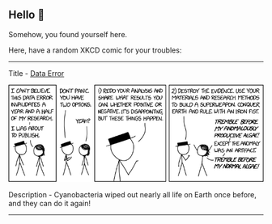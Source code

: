 ## Hello 👀

Somehow, you found yourself here.

Here, have a random XKCD comic for your troubles:

-----------------------------------

Title - [Data Error](https://xkcd.com/2239)

![Data Error](./random_comic.png)

Description - Cyanobacteria wiped out nearly all life on Earth once before, and they can do it again!

-----------------------------------